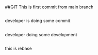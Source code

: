 ##GIT
This is first commit from main branch
##
developer is doing some commit
##
developer doing some development
##
this is rebase
